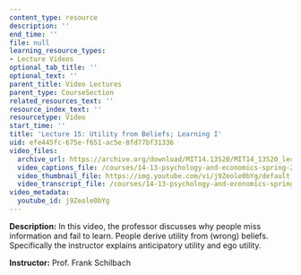 ```yaml
---
content_type: resource
description: ''
end_time: ''
file: null
learning_resource_types:
- Lecture Videos
optional_tab_title: ''
optional_text: ''
parent_title: Video Lectures
parent_type: CourseSection
related_resources_text: ''
resource_index_text: ''
resourcetype: Video
start_time: ''
title: 'Lecture 15: Utility from Beliefs; Learning I'
uid: efe445fc-675e-f651-ac5e-8fd77bf31336
video_files:
  archive_url: https://archive.org/download/MIT14.13S20/MIT14_13S20_lec15_300k.mp4
  video_captions_file: /courses/14-13-psychology-and-economics-spring-2020/633179101c9b56598b2bc60c0950e037_j9Zeole0bYg.vtt
  video_thumbnail_file: https://img.youtube.com/vi/j9Zeole0bYg/default.jpg
  video_transcript_file: /courses/14-13-psychology-and-economics-spring-2020/d275c334ae891779905c153f2e5fe340_j9Zeole0bYg.pdf
video_metadata:
  youtube_id: j9Zeole0bYg
---
```


**Description:** In this video, the professor discusses why people miss information and fail to learn. People derive utility from (wrong) beliefs. Specifically the instructor explains anticipatory utility and ego utility.

**Instructor:** Prof. Frank Schilbach